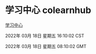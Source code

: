 # 学习中心 colearnhub
[学习中心](http://:56308/colearnhub/)

2022年 03月 18日 星期五 16:10:02 CST

2022年 03月 18日 星期五 08:10:02 GMT
